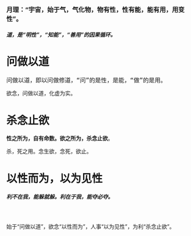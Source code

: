 ### 月理：“宇宙，始于气，气化物，物有性，性有能，能有用，用变性”。

##### 道，是“明性”，“知能”，“善用”的因果循环。

# **问做以道**

<font size="4">`问做以道，即以问做修道，“问”的是性，是能，“做”的是用。`</font> </br>   		&#x9;

&#x20;欲念，问做以道，化虚为实。

# **杀念止欲**

**性之所为，自有命数。欲之所为，杀念止欲**。</br>

杀，死之用。念生欲，念死，欲止。 </br>

# **以性而为，以为见性**

##### 利不在我，能躲就躲。利在于我，能夺必夺。

</br>
</br>
始于“问做以道”，欲念“以性而为”，人事“以为见性”，为利“杀念止欲”。

